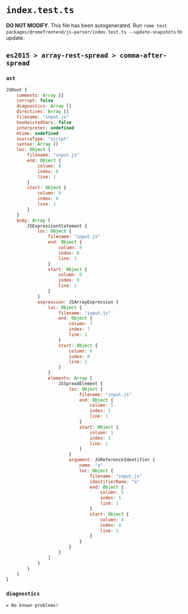 # `index.test.ts`

**DO NOT MODIFY**. This file has been autogenerated. Run `rome test packages/@romefrontend/js-parser/index.test.ts --update-snapshots` to update.

## `es2015 > array-rest-spread > comma-after-spread`

### `ast`

```javascript
JSRoot {
	comments: Array []
	corrupt: false
	diagnostics: Array []
	directives: Array []
	filename: "input.js"
	hasHoistedVars: false
	interpreter: undefined
	mtime: undefined
	sourceType: "script"
	syntax: Array []
	loc: Object {
		filename: "input.js"
		end: Object {
			column: 8
			index: 8
			line: 1
		}
		start: Object {
			column: 0
			index: 0
			line: 1
		}
	}
	body: Array [
		JSExpressionStatement {
			loc: Object {
				filename: "input.js"
				end: Object {
					column: 8
					index: 8
					line: 1
				}
				start: Object {
					column: 0
					index: 0
					line: 1
				}
			}
			expression: JSArrayExpression {
				loc: Object {
					filename: "input.js"
					end: Object {
						column: 7
						index: 7
						line: 1
					}
					start: Object {
						column: 0
						index: 0
						line: 1
					}
				}
				elements: Array [
					JSSpreadElement {
						loc: Object {
							filename: "input.js"
							end: Object {
								column: 5
								index: 5
								line: 1
							}
							start: Object {
								column: 1
								index: 1
								line: 1
							}
						}
						argument: JSReferenceIdentifier {
							name: "a"
							loc: Object {
								filename: "input.js"
								identifierName: "a"
								end: Object {
									column: 5
									index: 5
									line: 1
								}
								start: Object {
									column: 4
									index: 4
									line: 1
								}
							}
						}
					}
				]
			}
		}
	]
}
```

### `diagnostics`

```
✔ No known problems!

```

